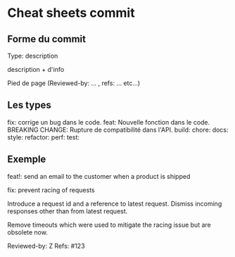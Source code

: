 # Cheat sheets commit  
  
## Forme du commit  
  
Type: description  
  
description + d'info  
  
Pied de page (Reviewed-by: ... , refs: ... etc...)  
  
## Les types  
  
fix: corrige un bug dans le code.
feat: Nouvelle fonction dans le code.
BREAKING CHANGE: Rupture de compatibilité dans l'API.
build:
chore:
docs:
style:
refactor:
perf:
test:
  
## Exemple  
  
feat!: send an email to the customer when a product is shipped  
  
  

fix: prevent racing of requests

Introduce a request id and a reference to latest request. Dismiss
incoming responses other than from latest request.

Remove timeouts which were used to mitigate the racing issue but are
obsolete now.

Reviewed-by: Z
Refs: #123